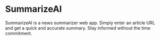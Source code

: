 # SummarizeAI
SummarizeAI is a news summarizer web app. Simply enter an article URL and get a quick and accurate summary. Stay informed without the time commitment.
